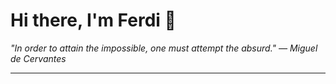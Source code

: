 <h1>Hi there, I'm Ferdi 👋</h1>

<p><em>
  "In order to attain the impossible, one must attempt the absurd." — Miguel de Cervantes
</em></p>

---
